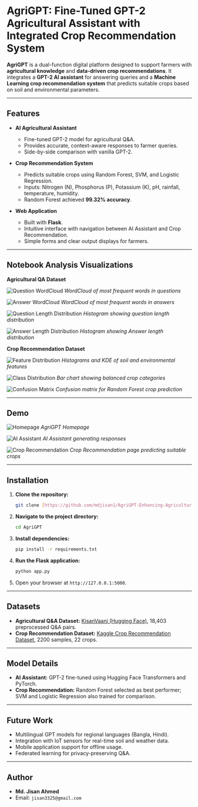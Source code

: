 # AgriGPT: Fine-Tuned GPT-2 Agricultural Assistant with Integrated Crop Recommendation System

**AgriGPT** is a dual-function digital platform designed to support farmers with **agricultural knowledge** and **data-driven crop recommendations**. It integrates a **GPT-2 AI assistant** for answering queries and a **Machine Learning crop recommendation system** that predicts suitable crops based on soil and environmental parameters.

---

## Features

- **AI Agricultural Assistant**
  - Fine-tuned GPT-2 model for agricultural Q&A.
  - Provides accurate, context-aware responses to farmer queries.
  - Side-by-side comparison with vanilla GPT-2.

- **Crop Recommendation System**
  - Predicts suitable crops using Random Forest, SVM, and Logistic Regression.
  - Inputs: Nitrogen (N), Phosphorus (P), Potassium (K), pH, rainfall, temperature, humidity.
  - Random Forest achieved **99.32% accuracy**.

- **Web Application**
  - Built with **Flask**.
  - Intuitive interface with navigation between AI Assistant and Crop Recommendation.
  - Simple forms and clear output displays for farmers.

---

## Notebook Analysis Visualizations

**Agricultural QA Dataset**

![Question WordCloud](Images/Most%20Frequent%20Words%20in%20Questions.png)
*WordCloud of most frequent words in questions*

![Answer WordCloud](Images/Most%20Frequent%20Words%20in%20Answers.png)
*WordCloud of most frequent words in answers*

![Question Length Distribution](Images/Distribution%20of%20Question%20Lengths.png)
*Histogram showing question length distribution*

![Answer Length Distribution](Images/Distribution%20of%20Answer%20Lengths.png)
*Histogram showing Answer length distribution*

**Crop Recommendation Dataset**

![Feature Distribution](Images/Feature%20Distributions%20(Histograms%20+%20KDE).png)
*Histograms and KDE of soil and environmental features*

![Class Distribution](Images/Distribution%20or%20Crop%20Type.png)
*Bar chart showing balanced crop categories*

![Confusion Matrix](Images/Random%20Forest%20Confusion%20Matrix.png)
*Confusion matrix for Random Forest crop prediction*

---

## Demo

![Homepage](Images/Homepage.png)
*AgriGPT Homepage*

![AI Assistant](Images/AI%20Assistant.png)
*AI Assistant generating responses*

![Crop Recommendation](Images/Crop%20Recommend.png)
*Crop Recommendation page predicting suitable crops*

---

## Installation

1.  **Clone the repository:**
    ```bash
    git clone [https://github.com/mdjisan1/AgriGPT-Enhancing-Agriculture-with-Fine-Tuned-Language-Models-and-Crop-Prediction.git](https://github.com/mdjisan1/AgriGPT-Enhancing-Agriculture-with-Fine-Tuned-Language-Models-and-Crop-Prediction.git)
    ```

2.  **Navigate to the project directory:**
    ```bash
    cd AgriGPT
    ```

3.  **Install dependencies:**
    ```bash
    pip install -r requirements.txt
    ```

4.  **Run the Flask application:**
    ```bash
    python app.py
    ```

5.  Open your browser at `http://127.0.0.1:5000`.

---

## Datasets

-   **Agricultural Q&A Dataset:** [KisanVaani (Hugging Face)](https://huggingface.co/datasets/kisanvaani/kisan-vaani-QA), 18,403 preprocessed Q&A pairs.
-   **Crop Recommendation Dataset:** [Kaggle Crop Recommendation Dataset](https://www.kaggle.com/datasets/atharvaingle/crop-recommendation-dataset), 2200 samples, 22 crops.

---

## Model Details

-   **AI Assistant:** GPT-2 fine-tuned using Hugging Face Transformers and PyTorch.
-   **Crop Recommendation:** Random Forest selected as best performer; SVM and Logistic Regression also trained for comparison.

---

## Future Work

-   Multilingual GPT models for regional languages (Bangla, Hindi).
-   Integration with IoT sensors for real-time soil and weather data.
-   Mobile application support for offline usage.
-   Federated learning for privacy-preserving Q&A.

---

## Author

-   **Md. Jisan Ahmed**
-   Email: `jisan3325@gmail.com`
